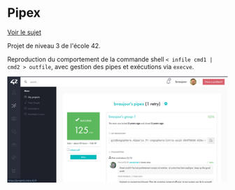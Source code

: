 # Pipex
[Voir le sujet](./subject.pdf)

Projet de niveau 3 de l'école 42.

Reproduction du comportement de la commande shell `< infile cmd1 | cmd2 > outfile`, avec gestion des pipes et exécutions via `execve`.


![capture d'écran](./Screenshot.png)
